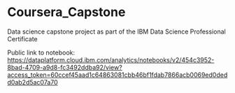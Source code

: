 # Coursera_Capstone
Data science capstone project as part of the IBM Data Science Professional Certificate

Public link to notebook: https://dataplatform.cloud.ibm.com/analytics/notebooks/v2/454c3952-8bad-4709-a9d8-fc3492ddba92/view?access_token=60ccef45aad1c64863081cbb46bf1fdab7866acb0069ed0dedd0ab2d5ac07a70
